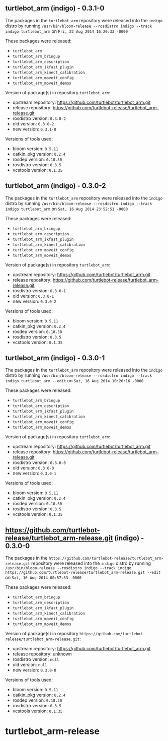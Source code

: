 ## turtlebot_arm (indigo) - 0.3.1-0

The packages in the `turtlebot_arm` repository were released into the `indigo` distro by running `/usr/bin/bloom-release --rosdistro indigo --track indigo turtlebot_arm` on `Fri, 22 Aug 2014 16:20:33 -0000`

These packages were released:
- `turtlebot_arm`
- `turtlebot_arm_bringup`
- `turtlebot_arm_description`
- `turtlebot_arm_ikfast_plugin`
- `turtlebot_arm_kinect_calibration`
- `turtlebot_arm_moveit_config`
- `turtlebot_arm_moveit_demos`

Version of package(s) in repository `turtlebot_arm`:
- upstream repository: https://github.com/turtlebot/turtlebot_arm.git
- release repository: https://github.com/turtlebot-release/turtlebot_arm-release.git
- rosdistro version: `0.3.0-2`
- old version: `0.3.0-2`
- new version: `0.3.1-0`

Versions of tools used:
- bloom version: `0.5.11`
- catkin_pkg version: `0.2.4`
- rosdep version: `0.10.30`
- rosdistro version: `0.3.5`
- vcstools version: `0.1.35`


## turtlebot_arm (indigo) - 0.3.0-2

The packages in the `turtlebot_arm` repository were released into the `indigo` distro by running `/usr/bin/bloom-release --rosdistro indigo --track indigo turtlebot_arm` on `Sat, 16 Aug 2014 23:52:51 -0000`

These packages were released:
- `turtlebot_arm_bringup`
- `turtlebot_arm_description`
- `turtlebot_arm_ikfast_plugin`
- `turtlebot_arm_kinect_calibration`
- `turtlebot_arm_moveit_config`
- `turtlebot_arm_moveit_demos`

Version of package(s) in repository `turtlebot_arm`:
- upstream repository: https://github.com/turtlebot/turtlebot_arm.git
- release repository: https://github.com/turtlebot-release/turtlebot_arm-release.git
- rosdistro version: `0.3.0-1`
- old version: `0.3.0-1`
- new version: `0.3.0-2`

Versions of tools used:
- bloom version: `0.5.11`
- catkin_pkg version: `0.2.4`
- rosdep version: `0.10.30`
- rosdistro version: `0.3.5`
- vcstools version: `0.1.35`


## turtlebot_arm (indigo) - 0.3.0-1

The packages in the `turtlebot_arm` repository were released into the `indigo` distro by running `/usr/bin/bloom-release --rosdistro indigo --track indigo turtlebot_arm --edit` on `Sat, 16 Aug 2014 10:20:16 -0000`

These packages were released:
- `turtlebot_arm_bringup`
- `turtlebot_arm_description`
- `turtlebot_arm_ikfast_plugin`
- `turtlebot_arm_kinect_calibration`
- `turtlebot_arm_moveit_config`
- `turtlebot_arm_moveit_demos`

Version of package(s) in repository `turtlebot_arm`:
- upstream repository: https://github.com/turtlebot/turtlebot_arm.git
- release repository: https://github.com/turtlebot-release/turtlebot_arm-release.git
- rosdistro version: `0.3.0-0`
- old version: `0.3.0-0`
- new version: `0.3.0-1`

Versions of tools used:
- bloom version: `0.5.11`
- catkin_pkg version: `0.2.4`
- rosdep version: `0.10.30`
- rosdistro version: `0.3.5`
- vcstools version: `0.1.35`


## https://github.com/turtlebot-release/turtlebot_arm-release.git (indigo) - 0.3.0-0

The packages in the `https://github.com/turtlebot-release/turtlebot_arm-release.git` repository were released into the `indigo` distro by running `/usr/bin/bloom-release --rosdistro indigo --track indigo https://github.com/turtlebot-release/turtlebot_arm-release.git --edit` on `Sat, 16 Aug 2014 00:57:33 -0000`

These packages were released:
- `turtlebot_arm_bringup`
- `turtlebot_arm_description`
- `turtlebot_arm_ikfast_plugin`
- `turtlebot_arm_kinect_calibration`
- `turtlebot_arm_moveit_config`
- `turtlebot_arm_moveit_demos`

Version of package(s) in repository `https://github.com/turtlebot-release/turtlebot_arm-release.git`:
- upstream repository: https://github.com/turtlebot/turtlebot_arm.git
- release repository: unknown
- rosdistro version: `null`
- old version: `null`
- new version: `0.3.0-0`

Versions of tools used:
- bloom version: `0.5.11`
- catkin_pkg version: `0.2.4`
- rosdep version: `0.10.30`
- rosdistro version: `0.3.5`
- vcstools version: `0.1.35`


turtlebot_arm-release
=====================
